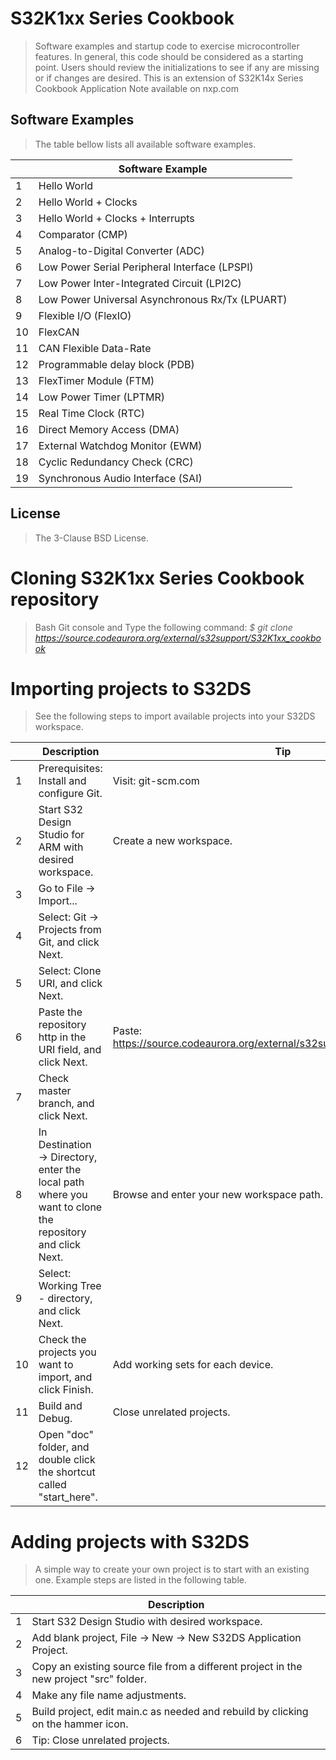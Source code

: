 # S32K1xx Series Cookbook
> Software examples and startup code to exercise microcontroller features.
> In general, this code should be considered as a starting point. Users should review the initializations to see if any are missing or if changes are desired.
> This is an extension of S32K14x Series Cookbook Application Note available on nxp.com

## Software Examples
> The table bellow lists all available software examples.

|    | Software Example                                |
|----|-------------------------------------------------|
| 1  | Hello World                                     |
| 2  | Hello World + Clocks                            |
| 3  | Hello World + Clocks + Interrupts               |
| 4  | Comparator (CMP)                                |
| 5  | Analog-to-Digital Converter (ADC)               |
| 6  | Low Power Serial Peripheral Interface (LPSPI)   |
| 7  | Low Power Inter-Integrated Circuit (LPI2C)      |
| 8  | Low Power Universal Asynchronous Rx/Tx (LPUART) |
| 9  | Flexible I/O (FlexIO)                           |
| 10 | FlexCAN                                         |
| 11 | CAN Flexible Data-Rate                          |
| 12 | Programmable delay block (PDB)                  |
| 13 | FlexTimer Module (FTM)                          |
| 14 | Low Power Timer (LPTMR)                         |
| 15 | Real Time Clock (RTC)                           |
| 16 | Direct Memory Access (DMA)                      |
| 17 | External Watchdog Monitor (EWM)                 |
| 18 | Cyclic Redundancy Check (CRC)                   |
| 19 | Synchronous Audio Interface (SAI)               |

## License
> The 3-Clause BSD License.

# Cloning S32K1xx Series Cookbook repository
> Bash Git console and Type the following command: *$ git clone https://source.codeaurora.org/external/s32support/S32K1xx_cookbook*

# Importing projects to S32DS
> See the following steps to import available projects into your S32DS workspace.

|    | Description                                                                                             | Tip                                                                       |
|----|---------------------------------------------------------------------------------------------------------|---------------------------------------------------------------------------|
| 1  | Prerequisites: Install and configure Git.                                                               | Visit: git-scm.com                                                        |
| 2  | Start S32 Design Studio for ARM with desired workspace.                                                 | Create a new workspace.                                                   |
| 3  | Go to File → Import...                                                                                  |                                                                           |
| 4  | Select: Git → Projects from Git, and click Next.                                                        |                                                                           |
| 5  | Select: Clone URI, and click Next.                                                                      |                                                                           |
| 6  | Paste the repository http in the URI field, and click Next.                                             | Paste: https://source.codeaurora.org/external/s32support/S32K1xx_cookbook |
| 7  | Check master branch, and click Next.                                                                    |                                                                           |
| 8  | In Destination → Directory, enter the local path where you want to clone the repository and click Next. | Browse and enter your new workspace path.                                 |
| 9  | Select: Working Tree - directory, and click Next.                                                       |                                                                           |
| 10 | Check the projects you want to import, and click Finish.                                                | Add working sets for each device.                                         |
| 11 | Build and Debug.                                                                                        | Close unrelated projects.                                                 |
| 12 | Open "doc" folder, and double click the shortcut called "start_here".                                   |                                                                           |

# Adding projects with S32DS
> A simple way to create your own project is to start with an existing one. Example steps are listed in the following table.

|   | Description                                                                            |
|---|----------------------------------------------------------------------------------------|
| 1 | Start S32 Design Studio with desired workspace.                                        |
| 2 | Add blank project, File → New → New S32DS Application Project.                         |
| 3 | Copy an existing source file from a different project in the new project "src" folder. |
| 4 | Make any file name adjustments.                                                        |
| 5 | Build project, edit main.c as needed and rebuild by clicking on the hammer icon.       |
| 6 | Tip: Close unrelated projects.                                                         |
